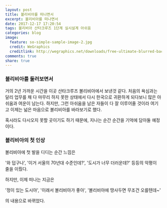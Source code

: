 ```yaml
---
layout: post
title: 볼리비아를 떠나면서
excerpt: 볼리비아를 떠나면서
date: 2017-12-17 17:20:54
tags: 볼리비아 산타크루즈 1단계 실시설계 아쉬움
categories: blog
image:
  feature: so-simple-sample-image-2.jpg
  credit: WeGraphics
  creditlink: http://wegraphics.net/downloads/free-ultimate-blurred-background-pack/
comments: true
share: true
---
```


### 볼리비아를 둘러보면서

거의 2년 가까운 시간을 이곳 산타크루즈 볼리비아에서 보낸것 같다.
처음의 욕심과는 달리 업무를 채 다 마무리 하지 못한 상태에서 다시 한국으로 귀환하게 되다보니 많은 아쉬움과 여운이 남는다.
하지만, 그런 아쉬움을 남은 자들이 다 잘 이루어줄 것이라 여기고 이제는 넒은 마음으로 볼리비아를 바라보기로 했다.

혹시라도 다시오지 못할 곳이기도 하기 때문에, 지나는 순간 순간을 기억에 담아둘 예정이다.

### 볼리비아의 첫 인상

볼리비아에 첫 발을 디디는 순간 느낌은

'와 덥구나', '이거 서울의 70년대 수준인데?', '도시가 너무 더러운데?' 등등의 악평이 줄을 이뤘다.

하지만, 이제 떠나는 지금은

'정이 있는 도시야', '이래서 볼리비아가 좋아', '볼리비아에 땅사두면 무조건 오를텐데~'

의 내용으로 바뀌었다.


